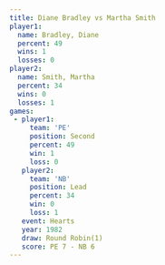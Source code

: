 ```yaml
---
title: Diane Bradley vs Martha Smith
player1:              
  name: Bradley, Diane
  percent: 49         
  wins: 1             
  losses: 0           
player2:              
  name: Smith, Martha 
  percent: 34         
  wins: 0             
  losses: 1           
games:
 - player1:          
     team: 'PE'      
     position: Second
     percent: 49     
     win: 1          
     loss: 0         
   player2:        
     team: 'NB'    
     position: Lead
     percent: 34   
     win: 0        
     loss: 1       
   event: Hearts       
   year: 1982          
   draw: Round Robin(1)
   score: PE 7 - NB 6  
---
```

